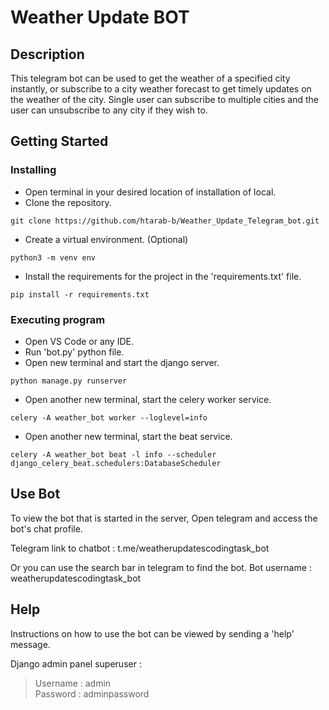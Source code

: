 # Weather Update BOT

## Description

This telegram bot can be used to get the weather of a specified city instantly, or subscribe to a city weather forecast to get timely updates on the weather of the city. Single user can subscribe to multiple cities and the user can unsubscribe to any city if they wish to.

## Getting Started

### Installing
* Open terminal in your desired location of installation of local.
* Clone the repository.
```
git clone https://github.com/htarab-b/Weather_Update_Telegram_bot.git
```
* Create a virtual environment. (Optional)
```
python3 -m venv env
```
* Install the requirements for the project in the 'requirements.txt' file.
```
pip install -r requirements.txt
```

### Executing program
* Open VS Code or any IDE.
* Run 'bot.py' python file.
* Open new terminal and start the django server.
```
python manage.py runserver
```
* Open another new terminal, start the celery worker service.
```
celery -A weather_bot worker --loglevel=info
```
* Open another new terminal, start the beat service.
```
celery -A weather_bot beat -l info --scheduler django_celery_beat.schedulers:DatabaseScheduler
```

## Use Bot
To view the bot that is started in the server, Open telegram and access the bot's chat profile.

Telegram link to chatbot : t.me/weatherupdatescodingtask_bot

Or you can use the search bar in telegram to find the bot. Bot username : weatherupdatescodingtask_bot

## Help
Instructions on how to use the bot can be viewed by sending a 'help' message.

Django admin panel superuser :
> Username : admin <br>Password  : adminpassword
